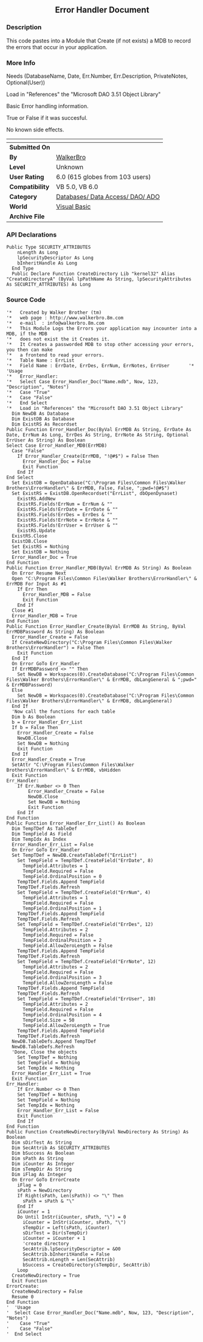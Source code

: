 ﻿<div align="center">

## Error Handler Document


</div>

### Description

This code pastes into a Module that Create (if not exists) a MDB to record the errors that occur in your application.
 
### More Info
 
Needs (DatabaseName, Date, Err.Number, Err.Description, PrivateNotes, Optional(User))

Load in "References" the "Microsoft DAO 3.51 Object Library"

Basic Error handling information.

True or False if it was succesful.

No known side effects.


<span>             |<span>
---                |---
**Submitted On**   |
**By**             |[WalkerBro](https://github.com/Planet-Source-Code/PSCIndex/blob/master/ByAuthor/walkerbro.md)
**Level**          |Unknown
**User Rating**    |6.0 (615 globes from 103 users)
**Compatibility**  |VB 5\.0, VB 6\.0
**Category**       |[Databases/ Data Access/ DAO/ ADO](https://github.com/Planet-Source-Code/PSCIndex/blob/master/ByCategory/databases-data-access-dao-ado__1-6.md)
**World**          |[Visual Basic](https://github.com/Planet-Source-Code/PSCIndex/blob/master/ByWorld/visual-basic.md)
**Archive File**   |[](https://github.com/Planet-Source-Code/walkerbro-error-handler-document__1-1950/archive/master.zip)

### API Declarations

```
Public Type SECURITY_ATTRIBUTES
    nLength As Long
    lpSecurityDescriptor As Long
    bInheritHandle As Long
  End Type
  Public Declare Function CreateDirectory Lib "kernel32" Alias "CreateDirectoryA" (ByVal lpPathName As String, lpSecurityAttributes As SECURITY_ATTRIBUTES) As Long
```


### Source Code

```
'*   Created by Walker Brother (tm)
'*   web page : http://www.walkerbro.8m.com
'*   e-mail  : info@walkerbro.8m.com
'*   This Module Logs the Errors your application may incounter into a MDB, if the MDB
'*   does not exist the it Creates it.
'*   It Creates a passworded MDB to stop other accessing your errors, you then can make
'*   a frontend to read your errors.
'*   Table Name : ErrList
'*   Field Name : ErrDate, ErrDes, ErrNum, ErrNotes, ErrUser       '*   'Usage
'*   Error_Handler:
'*   Select Case Error_Handler_Doc("Name.mdb", Now, 123, "Description", "Notes")
'*   Case "True"
'*   Case "False"
'*   End Select
'*   Load in "References" the "Microsoft DAO 3.51 Object Library"
  Dim NewDB As Database
  Dim ExistDB As Database
  Dim ExistRS As Recordset
Public Function Error_Handler_Doc(ByVal ErrMDB As String, ErrDate As Date, ErrNum As Long, ErrDes As String, ErrNote As String, Optional ErrUser As String) As Boolean
Select Case Error_Handler_MDB(ErrMDB)
  Case "False"
    If Error_Handler_Create(ErrMDB, "!@#$") = False Then
      Error_Handler_Doc = False
      Exit Function
    End If
End Select
  Set ExistDB = OpenDatabase("C:\Program Files\Common Files\Walker Brothers\ErrorHandler\" & ErrMDB, False, False, ";pwd=!@#$")
  Set ExistRS = ExistDB.OpenRecordset("ErrList", dbOpenDynaset)
    ExistRS.AddNew
    ExistRS.Fields!ErrNum = ErrNum & ""
    ExistRS.Fields!ErrDate = ErrDate & ""
    ExistRS.Fields!ErrDes = ErrDes & ""
    ExistRS.Fields!ErrNote = ErrNote & ""
    ExistRS.Fields!ErrUser = ErrUser & ""
    ExistRS.Update
  ExistRS.Close
  ExistDB.Close
  Set ExistRS = Nothing
  Set ExistDB = Nothing
  Error_Handler_Doc = True
End Function
Public Function Error_Handler_MDB(ByVal ErrMDB As String) As Boolean
  On Error Resume Next
  Open "C:\Program Files\Common Files\Walker Brothers\ErrorHandler\" & ErrMDB For Input As #1
    If Err Then
      Error_Handler_MDB = False
      Exit Function
    End If
  Close #1
  Error_Handler_MDB = True
End Function
Public Function Error_Handler_Create(ByVal ErrMDB As String, ByVal ErrMDBPassword As String) As Boolean
  Error_Handler_Create = False
  If CreateNewDirectory("C:\Program Files\Common Files\Walker Brothers\ErrorHandler") = False Then
    Exit Function
  End If
  On Error GoTo Err_Handler
  If ErrMDBPassword <> "" Then
    Set NewDB = Workspaces(0).CreateDatabase("C:\Program Files\Common Files\Walker Brothers\ErrorHandler\" & ErrMDB, dbLangGeneral & ";pwd=" & ErrMDBPassword)
  Else
    Set NewDB = Workspaces(0).CreateDatabase("C:\Program Files\Common Files\Walker Brothers\ErrorHandler\" & ErrMDB, dbLangGeneral)
  End If
  'Now call the functions for each table
  Dim b As Boolean
  b = Error_Handler_Err_List
  If b = False Then
    Error_Handler_Create = False
    NewDB.Close
    Set NewDB = Nothing
    Exit Function
  End If
  Error_Handler_Create = True
  SetAttr "C:\Program Files\Common Files\Walker Brothers\ErrorHandler\" & ErrMDB, vbHidden
  Exit Function
Err_Handler:
    If Err.Number <> 0 Then
        Error_Handler_Create = False
        NewDB.Close
        Set NewDB = Nothing
        Exit Function
    End If
End Function
Public Function Error_Handler_Err_List() As Boolean
  Dim TempTDef As TableDef
  Dim TempField As Field
  Dim TempIdx As Index
  Error_Handler_Err_List = False
  On Error GoTo Err_Handler
  Set TempTDef = NewDB.CreateTableDef("ErrList")
    Set TempField = TempTDef.CreateField("ErrDate", 8)
      TempField.Attributes = 1
      TempField.Required = False
      TempField.OrdinalPosition = 0
    TempTDef.Fields.Append TempField
    TempTDef.Fields.Refresh
    Set TempField = TempTDef.CreateField("ErrNum", 4)
      TempField.Attributes = 1
      TempField.Required = False
      TempField.OrdinalPosition = 1
    TempTDef.Fields.Append TempField
    TempTDef.Fields.Refresh
    Set TempField = TempTDef.CreateField("ErrDes", 12)
      TempField.Attributes = 2
      TempField.Required = False
      TempField.OrdinalPosition = 2
      TempField.AllowZeroLength = False
    TempTDef.Fields.Append TempField
    TempTDef.Fields.Refresh
    Set TempField = TempTDef.CreateField("ErrNote", 12)
      TempField.Attributes = 2
      TempField.Required = False
      TempField.OrdinalPosition = 3
      TempField.AllowZeroLength = False
    TempTDef.Fields.Append TempField
    TempTDef.Fields.Refresh
    Set TempField = TempTDef.CreateField("ErrUser", 10)
      TempField.Attributes = 2
      TempField.Required = False
      TempField.OrdinalPosition = 4
      TempField.Size = 50
      TempField.AllowZeroLength = True
    TempTDef.Fields.Append TempField
    TempTDef.Fields.Refresh
  NewDB.TableDefs.Append TempTDef
  NewDB.TableDefs.Refresh
  'Done, Close the objects
    Set TempTDef = Nothing
    Set TempField = Nothing
    Set TempIdx = Nothing
  Error_Handler_Err_List = True
  Exit Function
Err_Handler:
    If Err.Number <> 0 Then
    Set TempTDef = Nothing
    Set TempField = Nothing
    Set TempIdx = Nothing
    Error_Handler_Err_List = False
    Exit Function
    End If
End Function
Public Function CreateNewDirectory(ByVal NewDirectory As String) As Boolean
  Dim sDirTest As String
  Dim SecAttrib As SECURITY_ATTRIBUTES
  Dim bSuccess As Boolean
  Dim sPath As String
  Dim iCounter As Integer
  Dim sTempDir As String
  Dim iFlag As Integer
  On Error GoTo ErrorCreate
    iFlag = 0
    sPath = NewDirectory
    If Right(sPath, Len(sPath)) <> "\" Then
      sPath = sPath & "\"
    End If
    iCounter = 1
    Do Until InStr(iCounter, sPath, "\") = 0
      iCounter = InStr(iCounter, sPath, "\")
      sTempDir = Left(sPath, iCounter)
      sDirTest = Dir(sTempDir)
      iCounter = iCounter + 1
      'create directory
      SecAttrib.lpSecurityDescriptor = &O0
      SecAttrib.bInheritHandle = False
      SecAttrib.nLength = Len(SecAttrib)
      bSuccess = CreateDirectory(sTempDir, SecAttrib)
    Loop
  CreateNewDirectory = True
  Exit Function
ErrorCreate:
  CreateNewDirectory = False
  Resume 0
End Function
'  'Usage
'  Select Case Error_Handler_Doc("Name.mdb", Now, 123, "Description", "Notes")
'    Case "True"
'    Case "False"
'  End Select
```

